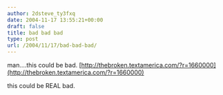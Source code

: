 ```yaml
---
author: 2dsteve_ty3fxq
date: 2004-11-17 13:55:21+00:00
draft: false
title: bad bad bad
type: post
url: /2004/11/17/bad-bad-bad/
---
```


man....this could be bad.
[http://thebroken.textamerica.com/?r=1660000](http://thebroken.textamerica.com/?r=1660000)

this could be REAL bad.

